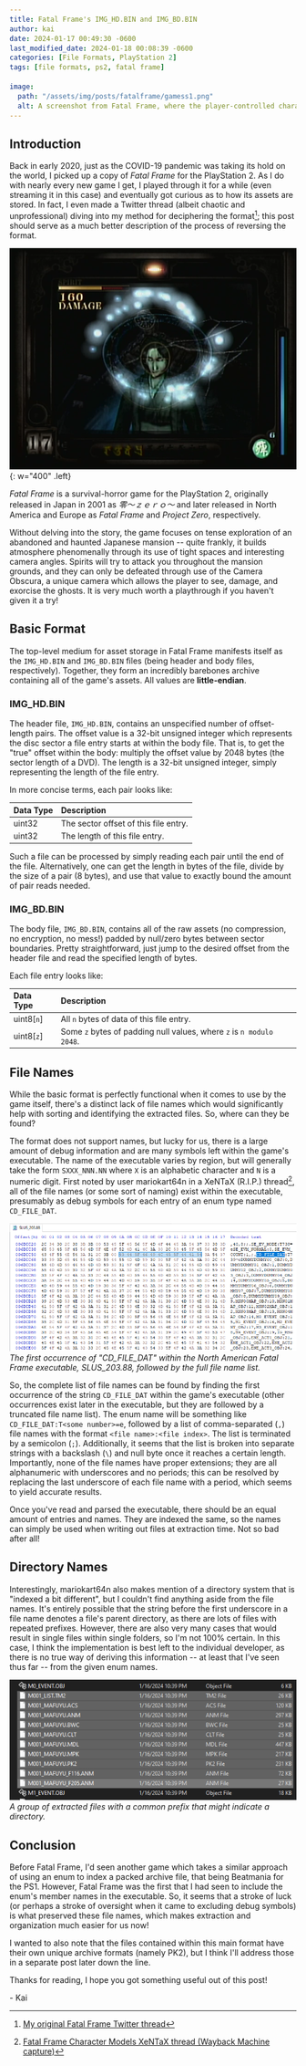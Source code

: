 ```yaml
---
title: Fatal Frame's IMG_HD.BIN and IMG_BD.BIN
author: kai
date: 2024-01-17 00:49:30 -0600
last_modified_date: 2024-01-18 00:08:39 -0600
categories: [File Formats, PlayStation 2]
tags: [file formats, ps2, fatal frame]

image:
  path: "/assets/img/posts/fatalframe/gamess1.png"
  alt: A screenshot from Fatal Frame, where the player-controlled character, Miku, is facing the camera from the other side of a dark hallway.
---
```


## Introduction

Back in early 2020, just as the COVID-19 pandemic was taking its hold on the world, I picked up a copy of _Fatal Frame_ for the PlayStation 2. As I do with nearly every new game I get, I played through it for a while (even streaming it in this case) and eventually got curious as to how its assets are stored. In fact, I even made a Twitter thread (albeit chaotic and unprofessional) diving into my method for deciphering the format[^1]; this post should serve as a much better description of the process of reversing the format.

![A screenshot from Fatal Frame, where the player is damaging a spirit through use of the Camera Obscura.](/assets/img/posts/fatalframe/gamess2.png){: w="400" .left}

_Fatal Frame_ is a survival-horror game for the PlayStation 2, originally released in Japan in 2001 as _零～ｚｅｒｏ～_ and later released in North America and Europe as _Fatal Frame_ and _Project Zero_, respectively.

Without delving into the story, the game focuses on tense exploration of an abandoned and haunted Japanese mansion -- quite frankly, it builds atmosphere phenomenally through its use of tight spaces and interesting camera angles. Spirits will try to attack you throughout the mansion grounds, and they can only be defeated through use of the Camera Obscura, a unique camera which allows the player to see, damage, and exorcise the ghosts. It is very much worth a playthrough if you haven't given it a try!

## Basic Format

The top-level medium for asset storage in Fatal Frame manifests itself as the ``IMG_HD.BIN`` and ``IMG_BD.BIN`` files (being header and body files, respectively). Together, they form an incredibly barebones archive containing all of the game's assets. All values are **little-endian**.

### IMG_HD.BIN

The header file, ``IMG_HD.BIN``, contains an unspecified number of offset-length pairs. The offset value is a 32-bit unsigned integer which represents the disc sector a file entry starts at within the body file. That is, to get the "true" offset within the body: multiply the offset value by 2048 bytes (the sector length of a DVD). The length is a 32-bit unsigned integer, simply representing the length of the file entry.

In more concise terms, each pair looks like:

| Data Type | Description                           |
|:----------|:--------------------------------------|
| uint32    | The sector offset of this file entry. |
| uint32    | The length of this file entry.        |

Such a file can be processed by simply reading each pair until the end of the file. Alternatively, one can get the length in bytes of the file, divide by the size of a pair (8 bytes), and use that value to exactly bound the amount of pair reads needed.

### IMG_BD.BIN

The body file, ``IMG_BD.BIN``, contains all of the raw assets (no compression, no encryption, no mess!) padded by null/zero bytes between sector boundaries. Pretty straightforward, just jump to the desired offset from the header file and read the specified length of bytes.

Each file entry looks like:

| Data Type     | Description                                 |
|:--------------|:--------------------------------------------|
| uint8[``n``]  | All ``n`` bytes of data of this file entry. |
| uint8[``z``]  | Some ``z`` bytes of padding null values, where ``z`` is ``n modulo 2048``. |

## File Names

While the basic format is perfectly functional when it comes to use by the game itself, there's a distinct lack of file names which would significantly help with sorting and identifying the extracted files. So, where can they be found?

The format does not support names, but lucky for us, there is a large amount of debug information and are many symbols left within the game's executable. The name of the executable varies by region, but will generally take the form ``SXXX_NNN.NN`` where ``X`` is an alphabetic character and ``N`` is a numeric digit. First noted by user mariokart64n in a XeNTaX (R.I.P.) thread[^2], all of the file names (or some sort of naming) exist within the executable, presumably as debug symbols for each entry of an enum type named ``CD_FILE_DAT``.

![The first occurrence of "CD_FILE_DAT" within a North American Fatal Frame executable, followed by the file name list.](/assets/img/posts/fatalframe/cdfiledat.png)
_The first occurrence of "CD\_FILE\_DAT" within the North American Fatal Frame executable, SLUS_203.88, followed by the full file name list._

So, the complete list of file names can be found by finding the first occurrence of the string ``CD_FILE_DAT`` within the game's executable (other occurrences exist later in the executable, but they are followed by a truncated file name list). The enum name will be something like ``CD_FILE_DAT:T<some number>=e``, followed by a list of comma-separated (``,``) file names with the format ``<file name>:<file index>``. The list is terminated by a semicolon (``;``).  Additionally, it seems that the list is broken into separate strings with a backslash (``\``) and null byte once it reaches a certain length. Importantly, none of the file names have proper extensions; they are all alphanumeric with underscores and no periods; this can be resolved by replacing the last underscore of each file name with a period, which seems to yield accurate results.

Once you've read and parsed the executable, there should be an equal amount of entries and names. They are indexed the same, so the names can simply be used when writing out files at extraction time. Not so bad after all!

## Directory Names

Interestingly, mariokart64n also makes mention of a directory system that is "indexed a bit different", but I couldn't find anything aside from the file names. It's entirely possible that the string before the first underscore in a file name denotes a file's parent directory, as there are lots of files with repeated prefixes. However, there are also very many cases that would result in single files within single folders, so I'm not 100% certain. In this case, I think the implementation is best left to the individual developer, as there is no true way of deriving this information -- at least that I've seen thus far -- from the given enum names.

![A group of extracted files with a common prefix that might indicate a directory.](/assets/img/posts/fatalframe/groupedfiles.png)
_A group of extracted files with a common prefix that might indicate a directory._

## Conclusion

Before Fatal Frame, I'd seen another game which takes a similar approach of using an enum to index a packed archive file, that being Beatmania for the PS1. However, Fatal Frame was the first that I had seen to include the enum's member names in the executable. So, it seems that a stroke of luck (or perhaps a stroke of oversight when it came to excluding debug symbols) is what preserved these file names, which makes extraction and organization much easier for us now!

I wanted to also note that the files contained within this main format have their own unique archive formats (namely PK2), but I think I'll address those in a separate post later down the line.

Thanks for reading, I hope you got something useful out of this post!

\- Kai

[^1]: [My original Fatal Frame Twitter thread](https://twitter.com/resistivkai/status/1242556929123155975)
[^2]: [Fatal Frame Character Models XeNTaX thread (Wayback Machine capture)](https://web.archive.org/web/20231014043025/https://forum.xentax.com/viewtopic.php?t=2774&start=15)